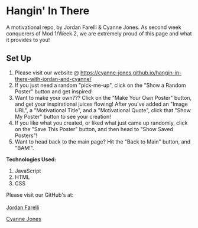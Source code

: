 # Hangin' In There

A motivational repo, by Jordan Farelli & Cyanne Jones.
As second week conquerers of Mod 1/Week 2, we are extremely proud of this page and what it provides to you!

## Set Up

1. Please visit our website @ https://cyanne-jones.github.io/hangin-in-there-with-jordan-and-cyanne/
2. If you just need a random "pick-me-up", click on the "Show a Random Poster" button and get inspired!
3. Want to make your own??? Click on the "Make Your Own Poster" button, and get your inspirational juices flowing! After you've added an "Image URL", a "Motivational Title", and a "Motivational Quote", click that "Show My Poster" button to see your creation!
4. If you like what you created, or liked what just came up randomly, click on the "Save This Poster" button, and then head to "Show Saved Posters"!
5. Want to head back to the main page? Hit the "Back to Main" button, and "BAM!".


**Technologies Used:**

1. JavaScript
2. HTML
3. CSS  

Please visit our GitHub's at:
<br></br>
[Jordan Farelli](https://github.com/jfarelli)

[Cyanne Jones](https://github.com/Cyanne-Jones)
